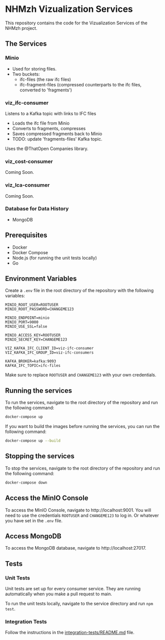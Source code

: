 # NHMzh Vizualization Services

This repository contains the code for the Vizualization Services of the NHMzh project.

## The Services

### Minio

- Used for storing files.
- Two buckets:
  - ifc-files (the raw ifc files)
  - ifc-fragment-files (compressed counterparts to the ifc files, converted to 'fragments')

### viz_ifc-consumer

Listens to a Kafka topic with links to IFC files

- Loads the ifc file from Minio
- Converts to fragments, compresses
- Saves compressed fragments back to Minio
- TODO: update 'fragments-files' Kafka topic.

Uses the @ThatOpen Companies library.

### viz_cost-consumer

Coming Soon.

### viz_lca-consumer

Coming Soon.

### Database for Data History

- MongoDB

## Prerequisites

- Docker
- Docker Compose
- Node.js (for running the unit tests locally)
- Go

## Environment Variables

Create a `.env` file in the root directory of the repository with the following variables:

```
MINIO_ROOT_USER=ROOTUSER
MINIO_ROOT_PASSWORD=CHANGEME123

MINIO_ENDPOINT=minio
MINIO_PORT=9000
MINIO_USE_SSL=false

MINIO_ACCESS_KEY=ROOTUSER
MINIO_SECRET_KEY=CHANGEME123

VIZ_KAFKA_IFC_CLIENT_ID=viz-ifc-consumer
VIZ_KAFKA_IFC_GROUP_ID=viz-ifc-consumers

KAFKA_BROKER=kafka:9093
KAFKA_IFC_TOPIC=ifc-files
```

Make sure to replace `ROOTUSER` and `CHANGEME123` with your own credentials.

## Running the services

To run the services, navigate to the root directory of the repository and run the following command:

```bash
docker-compose up
```

If you want to build the images before running the services, you can run the following command:

```bash
docker-compose up --build
```

## Stopping the services

To stop the services, navigate to the root directory of the repository and run the following command:

```bash
docker-compose down
```

## Access the MinIO Console

To access the MinIO Console, navigate to http://localhost:9001. You will need to use the credentials `ROOTUSER` and `CHANGEME123` to log in. Or whatever you have set in the `.env` file.

## Access MongoDB

To access the MongoDB database, navigate to http://localhost:27017.

## Tests

### Unit Tests

Unit tests are set up for every consumer service. They are running automatically when you make a pull request to main.

To run the unit tests locally, navigate to the service directory and run `npm test`.

### Integration Tests

Follow the instructions in the [integration-tests/README.md](integration-tests/README.md) file.
